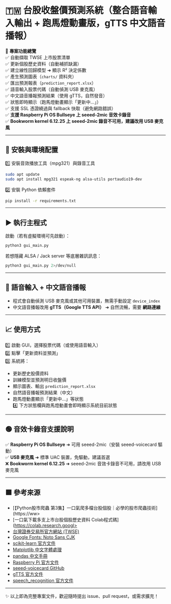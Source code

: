 
# 🇹🇼 台股收盤價預測系統（整合語音輸入輸出 + 跑馬燈動畫版，gTTS 中文語音播報）

🎯 **專案功能總覽**  
✅ 自動擷取 TWSE 上市股票清單  
✅ 更新個股歷史資料（自動補抓缺漏）  
✅ 建立線性回歸模型 ➜ 顯示 R² 決定係數  
✅ 產生預測圖表（`charts/` 資料夾）  
✅ 匯出預測報表（`prediction_report.xlsx`）  
✅ 語音輸入股票代碼（自動偵測 USB 麥克風）  
✅ 中文語音播報預測結果（使用 gTTS，自然發音）  
✅ 狀態即時顯示（跑馬燈動畫顯示「更新中…」）  
✅ 支援 SSL 憑證繞過與 fallback 快取（避免網路錯誤）  
✅ **支援 Raspberry Pi OS Bullseye 上 seeed-2mic 音效卡錄音**  
✅ **Bookworm kernel 6.12.25 上 seeed-2mic 錄音不可用，建議改用 USB 麥克風**

---

## 🔧 安裝與環境配置

1️⃣ 安裝音效播放工具（mpg321）與錄音工具  
```bash
sudo apt update
sudo apt install mpg321 espeak-ng alsa-utils portaudio19-dev
```

2️⃣ 安裝 Python 依賴套件  
```bash
pip install -r requirements.txt
```

---

## ▶️ 執行主程式

啟動（若有虛擬環境可先啟動）：  
```bash
python3 gui_main.py
```

若想隱藏 ALSA / Jack server 等底層雜訊訊息：  
```bash
python3 gui_main.py 2>/dev/null
```

---

## 🎤 語音輸入 + 中文語音播報

- 程式會自動偵測 USB 麥克風或其他可用裝置，無需手動設定 `device_index`  
- 中文語音播報改用 **gTTS（Google TTS API）** ➜ 自然流暢，需要 **網路連線**

---

## 📈 使用方式

1️⃣ 啟動 GUI，選擇股票代碼（或使用語音輸入）  
2️⃣ 點擊「更新資料並預測」  
3️⃣ 系統將：  
   - 更新歷史股價資料  
   - 訓練模型並預測明日收盤價  
   - 顯示圖表、輸出 `prediction_report.xlsx`  
   - 自然語音播報預測結果（中文）  
   - 跑馬燈動畫顯示「更新中…」等狀態  
4️⃣ 下方狀態欄與跑馬燈動畫會即時顯示系統目前狀態

---

## 🟢 音效卡錄音支援說明

✅ **Raspberry Pi OS Bullseye** ➜ 可用 seeed-2mic（安裝 seeed-voicecard 驅動）  
✅ **USB 麥克風** ➜ 標準 UAC 裝置，免驅動，建議首選  
❌ **Bookworm kernel 6.12.25** ➜ seeed-2mic 音效卡錄音不可用，請改用 USB 麥克風

---

## 🟩 參考來源

- [【Python股市爬蟲 第3集】一口氣爬多檔台股個股｜必學的股市爬蟲技術](https://ww>
- [一口氣下載多支上市台股個股歷史資料 Colab程式碼](https://colab.research.googl>
- [台灣證券交易所官方網站 (TWSE)](https://www.twse.com.tw/)
- [Google Fonts: Noto Sans CJK](https://fonts.google.com/noto#sans-hant)
- [scikit-learn 官方文件](https://scikit-learn.org/)
- [Matplotlib 中文字體處理](https://matplotlib.org/)
- [pandas 中文手冊](https://pandas.pydata.org/)
- [Raspberry Pi 官方文件](https://www.raspberrypi.com/software/)
- [seeed-voicecard GitHub](https://github.com/respeaker/seeed-voicecard)
- [gTTS 官方文件](https://pypi.org/project/gTTS/)
- [speech_recognition 官方文件](https://pypi.org/project/SpeechRecognition/)



---

✨ 以上即為完整專案文件，歡迎隨時提出 issue、pull request，或需求擴充！
